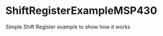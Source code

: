 ShiftRegisterExampleMSP430
==========================

Simple Shift Register example to show how it works
